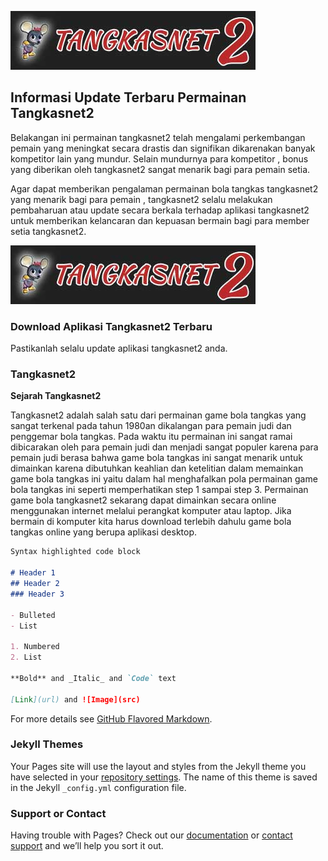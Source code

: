 ![Logo](https://github.com/bolatangkasnet/tangkasnet2.cc/blob/master/t2-web-logo.jpg?raw=true)

## Informasi Update Terbaru Permainan Tangkasnet2

Belakangan ini permainan tangkasnet2 telah mengalami perkembangan pemain yang meningkat secara drastis dan signifikan dikarenakan banyak kompetitor lain yang mundur. Selain mundurnya para kompetitor , bonus yang diberikan oleh tangkasnet2 sangat menarik bagi para pemain setia.

Agar dapat memberikan pengalaman permainan bola tangkas tangkasnet2 yang menarik bagi para pemain , tangkasnet2 selalu melakukan pembaharuan atau update secara berkala terhadap aplikasi tangkasnet2 untuk memberikan kelancaran dan kepuasan bermain bagi para member setia tangkasnet2.

![Logo](https://github.com/bolatangkasnet/tangkasnet2.cc/blob/master/t2-web-logo.jpg?raw=true)

### Download Aplikasi Tangkasnet2 Terbaru

Pastikanlah selalu update aplikasi tangkasnet2 anda.

### Tangkasnet2

**Sejarah Tangkasnet2**

Tangkasnet2 adalah salah satu dari permainan game bola tangkas yang sangat terkenal pada tahun 1980an dikalangan para pemain judi dan penggemar bola tangkas. Pada waktu itu permainan ini sangat ramai dibicarakan oleh para pemain judi dan menjadi sangat populer karena para pemain judi berasa bahwa game bola tangkas ini sangat menarik untuk dimainkan karena dibutuhkan keahlian dan ketelitian dalam memainkan game bola tangkas ini yaitu dalam hal menghafalkan pola permainan game bola tangkas ini seperti memperhatikan step 1 sampai step 3.
Permainan game bola tangkasnet2 sekarang dapat dimainkan secara online menggunakan internet melalui perangkat komputer atau laptop. Jika bermain di komputer kita harus download terlebih dahulu game bola tangkas online yang berupa aplikasi desktop.


```markdown
Syntax highlighted code block

# Header 1
## Header 2
### Header 3

- Bulleted
- List

1. Numbered
2. List

**Bold** and _Italic_ and `Code` text

[Link](url) and ![Image](src)
```

For more details see [GitHub Flavored Markdown](https://guides.github.com/features/mastering-markdown/).

### Jekyll Themes

Your Pages site will use the layout and styles from the Jekyll theme you have selected in your [repository settings](https://github.com/bolatangkasnet/tangkasnet2.cc/settings). The name of this theme is saved in the Jekyll `_config.yml` configuration file.

### Support or Contact

Having trouble with Pages? Check out our [documentation](https://help.github.com/categories/github-pages-basics/) or [contact support](https://github.com/contact) and we’ll help you sort it out.
